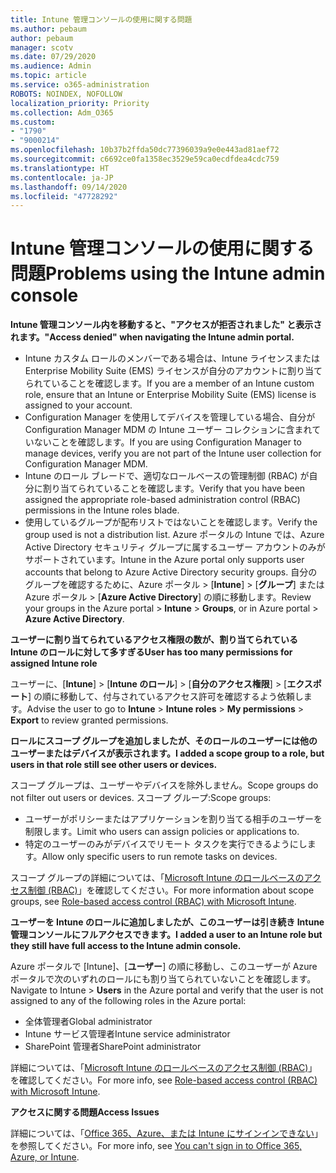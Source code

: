 ```yaml
---
title: Intune 管理コンソールの使用に関する問題
ms.author: pebaum
author: pebaum
manager: scotv
ms.date: 07/29/2020
ms.audience: Admin
ms.topic: article
ms.service: o365-administration
ROBOTS: NOINDEX, NOFOLLOW
localization_priority: Priority
ms.collection: Adm_O365
ms.custom:
- "1790"
- "9000214"
ms.openlocfilehash: 10b37b2ffda50dc77396039a9e0e443ad81aef72
ms.sourcegitcommit: c6692ce0fa1358ec3529e59ca0ecdfdea4cdc759
ms.translationtype: HT
ms.contentlocale: ja-JP
ms.lasthandoff: 09/14/2020
ms.locfileid: "47728292"
---
```

# <a name="problems-using-the-intune-admin-console"></a><span data-ttu-id="2094a-102">Intune 管理コンソールの使用に関する問題</span><span class="sxs-lookup"><span data-stu-id="2094a-102">Problems using the Intune admin console</span></span>

<span data-ttu-id="2094a-103">**Intune 管理コンソール内を移動すると、"アクセスが拒否されました" と表示されます。**</span><span class="sxs-lookup"><span data-stu-id="2094a-103">**"Access denied" when navigating the Intune admin portal.**</span></span>

- <span data-ttu-id="2094a-104">Intune カスタム ロールのメンバーである場合は、Intune ライセンスまたは Enterprise Mobility Suite (EMS) ライセンスが自分のアカウントに割り当てられていることを確認します。</span><span class="sxs-lookup"><span data-stu-id="2094a-104">If you are a member of an Intune custom role, ensure that an Intune or Enterprise Mobility Suite (EMS) license is assigned to your account.</span></span>
- <span data-ttu-id="2094a-105">Configuration Manager を使用してデバイスを管理している場合、自分が Configuration Manager MDM の Intune ユーザー コレクションに含まれていないことを確認します。</span><span class="sxs-lookup"><span data-stu-id="2094a-105">If you are using Configuration Manager to manage devices, verify you are not part of the Intune user collection for Configuration Manager MDM.</span></span>
- <span data-ttu-id="2094a-106">Intune のロール ブレードで、適切なロールベースの管理制御 (RBAC) が自分に割り当てられていることを確認します。</span><span class="sxs-lookup"><span data-stu-id="2094a-106">Verify that you have been assigned the appropriate role-based administration control (RBAC) permissions in the Intune roles blade.</span></span>
- <span data-ttu-id="2094a-107">使用しているグループが配布リストではないことを確認します。</span><span class="sxs-lookup"><span data-stu-id="2094a-107">Verify the group used is not a distribution list.</span></span> <span data-ttu-id="2094a-108">Azure ポータルの Intune では、Azure Active Directory セキュリティ グループに属するユーザー アカウントのみがサポートされています。</span><span class="sxs-lookup"><span data-stu-id="2094a-108">Intune in the Azure portal only supports user accounts that belong to Azure Active Directory security groups.</span></span> <span data-ttu-id="2094a-109">自分のグループを確認するために、Azure ポータル > [**Intune**] > [**グループ**] または Azure ポータル > [**Azure Active Directory**] の順に移動します。</span><span class="sxs-lookup"><span data-stu-id="2094a-109">Review your groups in the Azure portal > **Intune** > **Groups**, or in Azure portal > **Azure Active Directory**.</span></span>

<span data-ttu-id="2094a-110">**ユーザーに割り当てられているアクセス権限の数が、割り当てられている Intune のロールに対して多すぎる**</span><span class="sxs-lookup"><span data-stu-id="2094a-110">**User has too many permissions for assigned Intune role**</span></span>

<span data-ttu-id="2094a-111">ユーザーに、[**Intune**] > [**Intune のロール**] > [**自分のアクセス権限**] > [**エクスポート**] の順に移動して、付与されているアクセス許可を確認するよう依頼します。</span><span class="sxs-lookup"><span data-stu-id="2094a-111">Advise the user to go to **Intune** > **Intune roles** > **My permissions** > **Export** to review granted permissions.</span></span>

<span data-ttu-id="2094a-112">**ロールにスコープ グループを追加しましたが、そのロールのユーザーには他のユーザーまたはデバイスが表示されます。**</span><span class="sxs-lookup"><span data-stu-id="2094a-112">**I added a scope group to a role, but users in that role still see other users or devices.**</span></span>

<span data-ttu-id="2094a-113">スコープ グループは、ユーザーやデバイスを除外しません。</span><span class="sxs-lookup"><span data-stu-id="2094a-113">Scope groups do not filter out users or devices.</span></span> <span data-ttu-id="2094a-114">スコープ グループ:</span><span class="sxs-lookup"><span data-stu-id="2094a-114">Scope groups:</span></span>

- <span data-ttu-id="2094a-115">ユーザーがポリシーまたはアプリケーションを割り当てる相手のユーザーを制限します。</span><span class="sxs-lookup"><span data-stu-id="2094a-115">Limit who users can assign policies or applications to.</span></span>
- <span data-ttu-id="2094a-116">特定のユーザーのみがデバイスでリモート タスクを実行できるようにします。</span><span class="sxs-lookup"><span data-stu-id="2094a-116">Allow only specific users to run remote tasks on devices.</span></span>

<span data-ttu-id="2094a-117">スコープ グループの詳細については、「[Microsoft Intune のロールベースのアクセス制御 (RBAC)](https://docs.microsoft.com/intune/role-based-access-control)」を確認してください。</span><span class="sxs-lookup"><span data-stu-id="2094a-117">For more information about scope groups, see  [Role-based access control (RBAC) with Microsoft Intune](https://docs.microsoft.com/intune/role-based-access-control).</span></span>

<span data-ttu-id="2094a-118">**ユーザーを Intune のロールに追加しましたが、このユーザーは引き続き Intune 管理コンソールにフルアクセスできます。**</span><span class="sxs-lookup"><span data-stu-id="2094a-118">**I added a user to an Intune role but they still have full access to the Intune admin console.**</span></span>

<span data-ttu-id="2094a-119">Azure ポータルで [Intune]、[**ユーザー**] の順に移動し、このユーザーが Azure ポータルで次のいずれのロールにも割り当てられていないことを確認します。</span><span class="sxs-lookup"><span data-stu-id="2094a-119">Navigate to Intune > **Users** in the Azure portal and verify that the user is not assigned to any of the following roles in the Azure portal:</span></span>

- <span data-ttu-id="2094a-120">全体管理者</span><span class="sxs-lookup"><span data-stu-id="2094a-120">Global administrator</span></span>
- <span data-ttu-id="2094a-121">Intune サービス管理者</span><span class="sxs-lookup"><span data-stu-id="2094a-121">Intune service administrator</span></span>
- <span data-ttu-id="2094a-122">SharePoint 管理者</span><span class="sxs-lookup"><span data-stu-id="2094a-122">SharePoint administrator</span></span>

<span data-ttu-id="2094a-123">詳細については、「[Microsoft Intune のロールベースのアクセス制御 (RBAC)](https://docs.microsoft.com/intune/role-based-access-control)」を確認してください。</span><span class="sxs-lookup"><span data-stu-id="2094a-123">For more info, see [Role-based access control (RBAC) with Microsoft Intune](https://docs.microsoft.com/intune/role-based-access-control).</span></span>

<span data-ttu-id="2094a-124">**アクセスに関する問題**</span><span class="sxs-lookup"><span data-stu-id="2094a-124">**Access Issues**</span></span>

<span data-ttu-id="2094a-125">詳細については、「[Office 365、Azure、または Intune にサインインできない](https://support.microsoft.com/help/2412085/you-can-t-sign-in-to-office-365-azure-or-intune)」を参照してください。</span><span class="sxs-lookup"><span data-stu-id="2094a-125">For more info, see [You can't sign in to Office 365, Azure, or Intune](https://support.microsoft.com/help/2412085/you-can-t-sign-in-to-office-365-azure-or-intune).</span></span>
